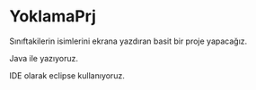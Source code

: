 # YoklamaPrj
Sınıftakilerin isimlerini ekrana yazdıran basit bir proje yapacağız.


Java ile yazıyoruz.


IDE olarak eclipse kullanıyoruz.
